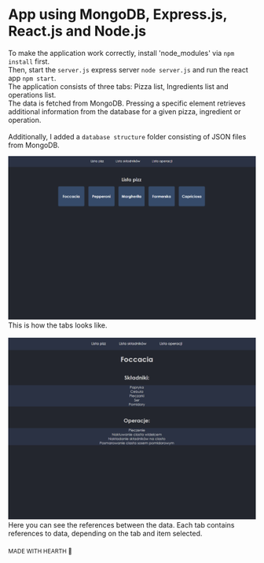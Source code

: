 # App using MongoDB, Express.js, React.js and Node.js
To make the application work correctly, install 'node_modules' via `npm install` first.<br>
Then, start the `server.js` express server `node server.js` and run the react app `npm start`.<br>
The application consists of three tabs: Pizza list, Ingredients list and operations list. <br>
The data is fetched from MongoDB. Pressing a specific element retrieves additional information from the database for a given pizza, ingredient or operation.<br><br>
Additionally, I added a `database structure` folder consisting of JSON files from MongoDB.

![Alt text](/screenshots/screenshot.png?raw=true)
This is how the tabs looks like.<br><br>
![Alt text](/screenshots/screenshot2.png?raw=true)
Here you can see the references between the data. Each tab contains references to data, depending on the tab and item selected.

<sub>MADE WITH HEARTH 🖤</sub>
